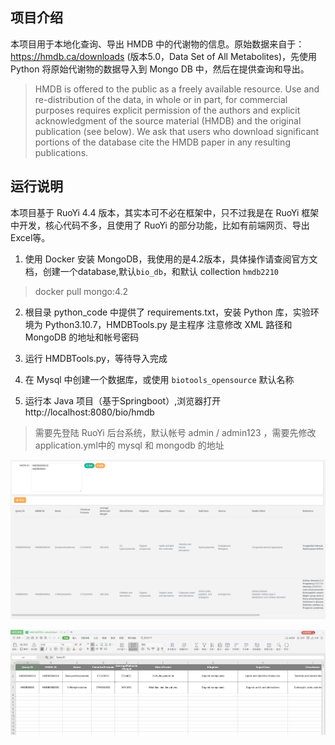 ## 项目介绍

本项目用于本地化查询、导出 HMDB 中的代谢物的信息。原始数据来自于：https://hmdb.ca/downloads (版本5.0，Data Set of All Metabolites)，先使用 Python 将原始代谢物的数据导入到 Mongo DB 中，然后在提供查询和导出。

> HMDB is offered to the public as a freely available resource. Use and re-distribution of the data, in whole or in part, for commercial purposes requires explicit permission of the authors and explicit acknowledgment of the source material (HMDB) and the original publication (see below). We ask that users who download significant portions of the database cite the HMDB paper in any resulting publications.



## 运行说明

本项目基于 RuoYi 4.4 版本，其实本可不必在框架中，只不过我是在 RuoYi 框架中开发，核心代码不多，且使用了 RuoYi 的部分功能，比如有前端网页、导出Excel等。

1. 使用 Docker 安装 MongoDB，我使用的是4.2版本，具体操作请查阅官方文档，创建一个database,默认`bio_db`，和默认 collection `hmdb2210`
> docker pull mongo:4.2

2. 根目录 python_code 中提供了 requirements.txt，安装 Python 库，实验环境为 Python3.10.7，HMDBTools.py 是主程序
   注意修改 XML 路径和 MongoDB 的地址和帐号密码


3. 运行 HMDBTools.py，等待导入完成


4. 在 Mysql 中创建一个数据库，或使用 `biotools_opensource` 默认名称


5. 运行本 Java 项目（基于Springboot）,浏览器打开 http://localhost:8080/bio/hmdb
> 需要先登陆 RuoYi 后台系统，默认帐号 admin / admin123 ，需要先修改application.yml中的 mysql 和 mongodb 的地址

![1](https://github.com/5venw0ng/hmdblocal_tools/blob/master/2022-11-11_14-44.png)

![2](https://github.com/5venw0ng/hmdblocal_tools/blob/master/2022-11-11_14-44_1.png)

